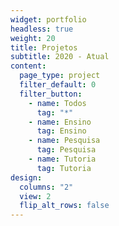 ```yaml
---
widget: portfolio
headless: true
weight: 20
title: Projetos
subtitle: 2020 - Atual
content:
  page_type: project
  filter_default: 0
  filter_button:
    - name: Todos
      tag: "*"
    - name: Ensino
      tag: Ensino
    - name: Pesquisa
      tag: Pesquisa
    - name: Tutoria
      tag: Tutoria
design:
  columns: "2"
  view: 2
  flip_alt_rows: false
---
```

